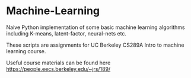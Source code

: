 # Machine-Learning

Naive Python implementation of some basic machine learning algorithms including K-means, latent-factor, neural-nets etc.

These scripts are assignments for UC Berkeley CS289A  Intro to machine learning course.

Useful course materials can be found here https://people.eecs.berkeley.edu/~jrs/189/
